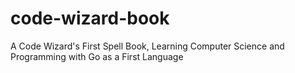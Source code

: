 # code-wizard-book
A Code Wizard's First Spell Book, Learning Computer Science and Programming with Go as a First Language
